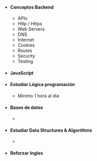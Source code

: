 * #### Conceptos Backend 
	* APIs
	* Http / Https
	* Web Servers 
	* DNS
	* Internet
	* Cookies
	* Routes
	* Security
	* Testing
* #### JavaScript 
* #### Estudiar Lógica programación
	* Minimo 1 hora al dia
* #### Bases de datos
	* 
* #### Estudiar Data Structures & Algorithms
	* 
* #### Reforzar Ingles

